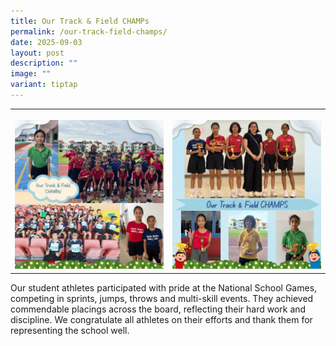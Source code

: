 ```yaml
---
title: Our Track & Field CHAMPs
permalink: /our-track-field-champs/
date: 2025-09-03
layout: post
description: ""
image: ""
variant: tiptap
---
```

<table style="minWidth: 50px">
<colgroup>
<col>
<col>
</colgroup>
<tbody>
<tr>
<th rowspan="1" colspan="1">
<p></p>
<div class="isomer-image-wrapper">
<img style="width: 100%" height="auto" width="100%" alt="" src="/images/Our Stories/Our Track N Field CHAMPs 2025/1.jpg">
</div>
</th>
<th rowspan="1" colspan="1">
<p></p>
<div class="isomer-image-wrapper">
<img style="width: 100%" height="auto" width="100%" alt="" src="/images/Our Stories/Our Track N Field CHAMPs 2025/2.jpg">
</div>
</th>
</tr>
</tbody>
</table>
<p>Our student athletes participated with pride at the National School Games,
competing in sprints, jumps, throws and multi-skill events. They achieved
commendable placings across the board, reflecting their hard work and discipline.
We congratulate all athletes on their efforts and thank them for representing
the school well.</p>